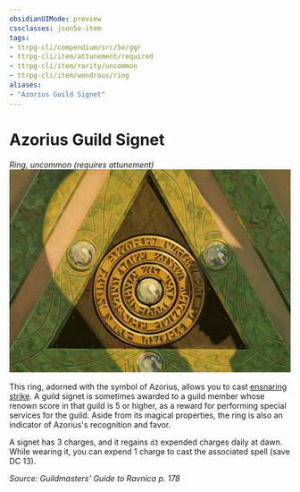 ```yaml
---
obsidianUIMode: preview
cssclasses: json5e-item
tags:
- ttrpg-cli/compendium/src/5e/ggr
- ttrpg-cli/item/attunement/required
- ttrpg-cli/item/rarity/uncommon
- ttrpg-cli/item/wondrous/ring
aliases: 
- "Azorius Guild Signet"
---
```

# Azorius Guild Signet
*Ring, uncommon (requires attunement)*  
![](Інструменти%20ДМ/CLI/items/img/azorius-guild-signet.webp#right)


This ring, adorned with the symbol of Azorius, allows you to cast [ensnaring strike](Інструменти%20ДМ/CLI/spells/ensnaring-strike-xphb.md). A guild signet is sometimes awarded to a guild member whose renown score in that guild is 5 or higher, as a reward for performing special services for the guild. Aside from its magical properties, the ring is also an indicator of Azorius's recognition and favor.

A signet has 3 charges, and it regains `d3` expended charges daily at dawn. While wearing it, you can expend 1 charge to cast the associated spell (save DC 13).

*Source: Guildmasters' Guide to Ravnica p. 178*